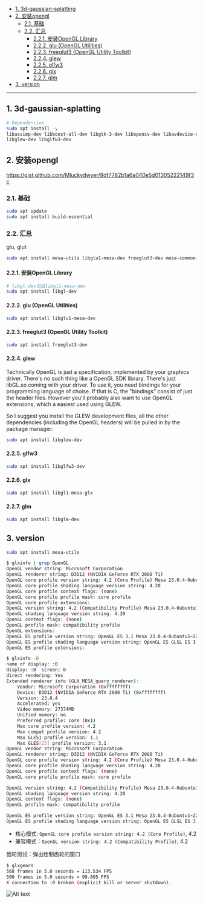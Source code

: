 - [1. 3d-gaussian-splatting](#1-3d-gaussian-splatting)
- [2. 安装opengl](#2-安装opengl)
  - [2.1. 基础](#21-基础)
  - [2.2. 汇总](#22-汇总)
    - [2.2.1. 安装OpenGL Library](#221-安装opengl-library)
    - [2.2.2. glu (OpenGL Utilities)](#222-glu-opengl-utilities)
    - [2.2.3. freeglut3 (OpenGL Utility Toolkit)](#223-freeglut3-opengl-utility-toolkit)
    - [2.2.4. glew](#224-glew)
    - [2.2.5. glfw3](#225-glfw3)
    - [2.2.6. glx](#226-glx)
    - [2.2.7. glm](#227-glm)
- [3. version](#3-version)


---
## 1. 3d-gaussian-splatting

```bash
# Dependencies
sudo apt install -y 
libassimp-dev libboost-all-dev libgtk-3-dev libopencv-dev libavdevice-dev libavcodec-dev libeigen3-dev libxxf86vm-dev libembree-dev
libglew-dev libglfw3-dev 
```

## 2. 安装opengl

https://gist.github.com/Mluckydwyer/8df7782b1a6a040e5d01305222149f3c

### 2.1. 基础
```bash
sudo apt update
sudo apt install build-essential
```
### 2.2. 汇总
glu, glut
```bash
sudo apt install mesa-utils libglu1-mesa-dev freeglut3-dev mesa-common-dev
```

#### 2.2.1. 安装OpenGL Library
```bash
# libgl-dev包括libgl1-mesa-dev
sudo apt install libgl-dev
```
#### 2.2.2. glu (OpenGL Utilities)
```bash
sudo apt install libglu1-mesa-dev
```
#### 2.2.3. freeglut3 (OpenGL Utility Toolkit)
```bash
sudo apt install freeglut3-dev
```
#### 2.2.4. glew 

Technically OpenGL is just a specification, implemented by your graphics driver. There's no such thing like a OpenGL SDK library. There's just libGL.so coming with your driver. To use it, you need bindings for your programming language of choise. If that is C, the "bindings" consist of just the header files. However you'll probably also want to use OpenGL extensions, which a easiest used using GLEW.

So I suggest you install the GLEW development files, all the other dependencies (including the OpenGL headers) will be pulled in by the package manager:

```bash
sudo apt install libglew-dev
```
#### 2.2.5. glfw3
```bash
sudo apt install libglfw3-dev
```
#### 2.2.6. glx

```bash
sudo apt install libgl1-mesa-glx
```
#### 2.2.7. glm

```bash
sudo apt install libglm-dev
```

## 3. version
```bash
sudo apt install mesa-utils
```
```bash
$ glxinfo | grep OpenGL
OpenGL vendor string: Microsoft Corporation
OpenGL renderer string: D3D12 (NVIDIA GeForce RTX 2080 Ti)
OpenGL core profile version string: 4.2 (Core Profile) Mesa 23.0.4-0ubuntu1~22.04.1
OpenGL core profile shading language version string: 4.20
OpenGL core profile context flags: (none)
OpenGL core profile profile mask: core profile
OpenGL core profile extensions:
OpenGL version string: 4.2 (Compatibility Profile) Mesa 23.0.4-0ubuntu1~22.04.1
OpenGL shading language version string: 4.20
OpenGL context flags: (none)
OpenGL profile mask: compatibility profile
OpenGL extensions:
OpenGL ES profile version string: OpenGL ES 3.1 Mesa 23.0.4-0ubuntu1~22.04.1
OpenGL ES profile shading language version string: OpenGL ES GLSL ES 3.10
OpenGL ES profile extensions:

$ glxinfo -B
name of display: :0
display: :0  screen: 0
direct rendering: Yes
Extended renderer info (GLX_MESA_query_renderer):
    Vendor: Microsoft Corporation (0xffffffff)
    Device: D3D12 (NVIDIA GeForce RTX 2080 Ti) (0xffffffff)
    Version: 23.0.4
    Accelerated: yes
    Video memory: 27374MB
    Unified memory: no
    Preferred profile: core (0x1)
    Max core profile version: 4.2
    Max compat profile version: 4.2
    Max GLES1 profile version: 1.1
    Max GLES[23] profile version: 3.1
OpenGL vendor string: Microsoft Corporation
OpenGL renderer string: D3D12 (NVIDIA GeForce RTX 2080 Ti)
OpenGL core profile version string: 4.2 (Core Profile) Mesa 23.0.4-0ubuntu1~22.04.1
OpenGL core profile shading language version string: 4.20
OpenGL core profile context flags: (none)
OpenGL core profile profile mask: core profile

OpenGL version string: 4.2 (Compatibility Profile) Mesa 23.0.4-0ubuntu1~22.04.1
OpenGL shading language version string: 4.20
OpenGL context flags: (none)
OpenGL profile mask: compatibility profile

OpenGL ES profile version string: OpenGL ES 3.1 Mesa 23.0.4-0ubuntu1~22.04.1
OpenGL ES profile shading language version string: OpenGL ES GLSL ES 3.10
```
- 核心模式: `OpenGL core profile version string: 4.2 (Core Profile)`, 4.2
- 兼容模式：`OpenGL version string: 4.2 (Compatibility Profile)`, 4.2

齿轮测试：弹出绘制齿轮的窗口
```bash
$ glxgears
568 frames in 5.0 seconds = 113.534 FPS
500 frames in 5.0 seconds = 99.805 FPS
X connection to :0 broken (explicit kill or server shutdown).
```
![Alt text](https://cdn.jsdelivr.net/gh/sword4869/pic1@main/images/202407062033473.png)

